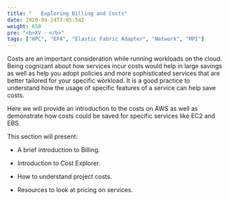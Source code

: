 ```yaml
---
title: "   Exploring Billing and Costs"
date: 2020-04-24T7:05:54Z
weight: 650
pre: "<b>XV ⁃ </b>"
tags: ["HPC", "EFA", "Elastic Fabric Adapter", "Network", "MPI"]
---
```


Costs are an important consideration while running workloads on the cloud. Being cognizant about how services incur costs would help in large savings as well as help you adopt policies and more sophisticated services that are better tailored for your specific workload. It is a good practice to understand how the usage of specific features of a service can help save costs.

Here we will provide an introduction to the costs on AWS as well as demonstrate how costs could be saved for specific services like EC2 and EBS. 

This section will present:

- A brief introduction to Billing. 

- Introduction to Cost Explorer.

- How to understand project costs.

- Resources to look at pricing on services. 

